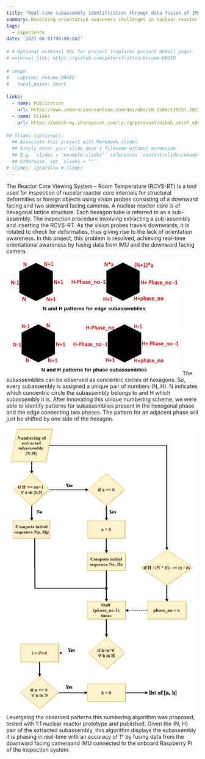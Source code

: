 ```yaml
---
title: "Real-time subassembly identification through data fusion of IMU and camera for an nuclear reactor core inspection system"
summary: Resolving orientation awareness challenges in nuclear reactor core inspections through an innovative numbering scheme and data fusion of IMU and camera.
tags:
  - Experience
date: '2021-06-01T00:00:00Z'

# # Optional external URL for project (replaces project detail page).
# external_link: https://github.com/peterstratton/Volume-DROID

# image:
#   caption: Volume-DROID
#   focal_point: Smart

links:
  - name: Publication
    url: https://www.inderscienceonline.com/doi/abs/10.1504/IJNEST.2023.132651
  - name: Slides
    url: https://umich-my.sharepoint.com/:p:/g/personal/nibah_umich_edu/EZCsTqYZsxBGjAFp5k5WuEUB5N0gOSpENNT0QiZMe_sQvA?e=h7O5dI

## Slides (optional).
  ## Associate this project with Markdown slides.
  ## Simply enter your slide deck's filename without extension.
  ## E.g. `slides = "example-slides"` references `content/slides/example-slides.md`.
  ## Otherwise, set `slides = ""`.
# slides: igcarViva #-slides
---
```


The Reactor Core Viewing System – Room Temperature (RCVS-RT) is a tool used for inspection of nucelar reactor core internals for structural deformities or foreign objects using vision probes consisting of a downward facing and two sideward facing cameras. A nuclear reactor core is of hexagonal lattice structure. Each hexagon tube is referred to as a sub-assembly. The inspection procedure involving extracting a sub-assembly and inserting the RCVS-RT. As the vision probes travels downwards, it is rotated to check for deformaties, thus giving rise to the lack of orientation awareness. In this project, this problem is resolved, achieving real-time orientational awareness by fusing data from IMU and the downward facing camera.

![screen render text](phaseEdgePattern.png)
The subassemblies can be observed as concentric circles of hexagons. So, every subassembly is assigned a unique pair of numbers (N, H). N indicates which concentric circle the subassembly belongs to and H which subassembly it is. After innovating this unique numbering scheme, we were able to identify patterns for subassemblies present in the hexogonal phase and the edge connecting two phases. The pattern for an adjacent phase will just be shifted by one side of the hexagon.

![screen render text](numberingAlgo.png "Numbering Algorithm")
Levergaing the observed patterns this numbering algorithm was proposed, tested with 1:1 nuclear reactor prototype and published. Given the (N, H) pair of the extracted subassembly, this algorithm displays the subassembly it is phasing in real-time with an accuracy of 1° by fusing data from the downward facing cameraand IMU connected to the onboard Raspberry Pi of the inspection system. 
